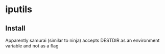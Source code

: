 # iputils
## Install
Apparently samurai (similar to ninja) accepts DESTDIR as an environment variable
and not as a flag
